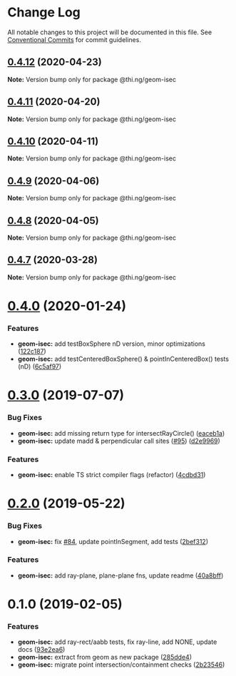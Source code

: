 # Change Log

All notable changes to this project will be documented in this file.
See [Conventional Commits](https://conventionalcommits.org) for commit guidelines.

## [0.4.12](https://github.com/thi-ng/umbrella/compare/@thi.ng/geom-isec@0.4.11...@thi.ng/geom-isec@0.4.12) (2020-04-23)

**Note:** Version bump only for package @thi.ng/geom-isec





## [0.4.11](https://github.com/thi-ng/umbrella/compare/@thi.ng/geom-isec@0.4.10...@thi.ng/geom-isec@0.4.11) (2020-04-20)

**Note:** Version bump only for package @thi.ng/geom-isec





## [0.4.10](https://github.com/thi-ng/umbrella/compare/@thi.ng/geom-isec@0.4.9...@thi.ng/geom-isec@0.4.10) (2020-04-11)

**Note:** Version bump only for package @thi.ng/geom-isec





## [0.4.9](https://github.com/thi-ng/umbrella/compare/@thi.ng/geom-isec@0.4.8...@thi.ng/geom-isec@0.4.9) (2020-04-06)

**Note:** Version bump only for package @thi.ng/geom-isec





## [0.4.8](https://github.com/thi-ng/umbrella/compare/@thi.ng/geom-isec@0.4.7...@thi.ng/geom-isec@0.4.8) (2020-04-05)

**Note:** Version bump only for package @thi.ng/geom-isec





## [0.4.7](https://github.com/thi-ng/umbrella/compare/@thi.ng/geom-isec@0.4.6...@thi.ng/geom-isec@0.4.7) (2020-03-28)

**Note:** Version bump only for package @thi.ng/geom-isec





# [0.4.0](https://github.com/thi-ng/umbrella/compare/@thi.ng/geom-isec@0.3.10...@thi.ng/geom-isec@0.4.0) (2020-01-24)

### Features

* **geom-isec:** add testBoxSphere nD version, minor optimizations ([122c187](https://github.com/thi-ng/umbrella/commit/122c1876375f638b35f9f576824f2af081008081))
* **geom-isec:** add testCenteredBoxSphere() & pointInCenteredBox() tests (nD) ([6c5af97](https://github.com/thi-ng/umbrella/commit/6c5af97a8da9bce307bc76f956c185c5e75a9e8d))

# [0.3.0](https://github.com/thi-ng/umbrella/compare/@thi.ng/geom-isec@0.2.0...@thi.ng/geom-isec@0.3.0) (2019-07-07)

### Bug Fixes

* **geom-isec:** add missing return type for intersectRayCircle() ([eaceb1a](https://github.com/thi-ng/umbrella/commit/eaceb1a))
* **geom-isec:** update madd & perpendicular call sites ([#95](https://github.com/thi-ng/umbrella/issues/95)) ([d2e9969](https://github.com/thi-ng/umbrella/commit/d2e9969))

### Features

* **geom-isec:** enable TS strict compiler flags (refactor) ([4cdbd31](https://github.com/thi-ng/umbrella/commit/4cdbd31))

# [0.2.0](https://github.com/thi-ng/umbrella/compare/@thi.ng/geom-isec@0.1.16...@thi.ng/geom-isec@0.2.0) (2019-05-22)

### Bug Fixes

* **geom-isec:** fix [#84](https://github.com/thi-ng/umbrella/issues/84), update pointInSegment, add tests ([2bef312](https://github.com/thi-ng/umbrella/commit/2bef312))

### Features

* **geom-isec:** add ray-plane, plane-plane fns, update readme ([40a8bff](https://github.com/thi-ng/umbrella/commit/40a8bff))

# 0.1.0 (2019-02-05)

### Features

* **geom-isec:** add ray-rect/aabb tests, fix ray-line, add NONE, update docs ([93e2ea6](https://github.com/thi-ng/umbrella/commit/93e2ea6))
* **geom-isec:** extract from geom as new package ([285dde4](https://github.com/thi-ng/umbrella/commit/285dde4))
* **geom-isec:** migrate point intersection/containment checks ([2b23546](https://github.com/thi-ng/umbrella/commit/2b23546))
